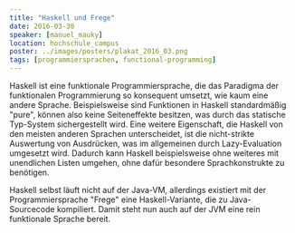 ```yaml
---
title: "Haskell und Frege"
date: 2016-03-30
speaker: [manuel_mauky]
location: hochschule_campus
poster: ../images/posters/plakat_2016_03.png
tags: [programmiersprachen, functional-programming]
---
```


Haskell ist eine funktionale Programmiersprache, die das Paradigma der funktionalen Programmierung so konsequent
umsetzt, wie kaum eine andere Sprache. Beispielsweise sind Funktionen in Haskell standardmäßig "pure", können also keine
Seiteneffekte besitzen, was durch das statische Typ-System sichergestellt wird. Eine weitere Eigenschaft, die Haskell
von den meisten anderen Sprachen unterscheidet, ist die nicht-strikte Auswertung von Ausdrücken, was im allgemeinen
durch Lazy-Evaluation umgesetzt wird. Dadurch kann Haskell beispielsweise ohne weiteres mit unendlichen Listen umgehen,
ohne dafür besondere Sprachkonstrukte zu benötigen.

Haskell selbst läuft nicht auf der Java-VM, allerdings existiert mit der Programmiersprache "Frege" eine
Haskell-Variante, die zu Java-Sourcecode kompiliert. Damit steht nun auch auf der JVM eine rein funktionale Sprache
bereit.
